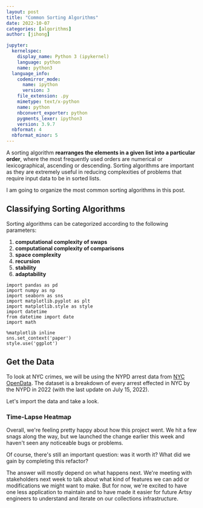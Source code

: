```yaml
---
layout: post
title: "Common Sorting Algorithms"
date: 2022-10-07
categories: [algorithms]
author: [jihong]

jupyter:
  kernelspec:
    display_name: Python 3 (ipykernel)
    language: python
    name: python3
  language_info:
    codemirror_mode:
      name: ipython
      version: 3
    file_extension: .py
    mimetype: text/x-python
    name: python
    nbconvert_exporter: python
    pygments_lexer: ipython3
    version: 3.9.7
  nbformat: 4
  nbformat_minor: 5
---
```


A sorting algorithm **rearranges the elements in a given list into a particular order**, where the most frequently used orders are numerical or lexicographical, ascending or descending. Sorting algorithms are important as they are extremely useful in reducing complexities of problems that require input data to be in sorted lists.

I am going to organize the most common sorting algorithms in this post.

<!-- more -->

## Classifying Sorting Algorithms

Sorting algorithms can be categorized according to the following parameters:

1. **computational complexity of swaps**
2. **computational complexity of comparisons**
3. **space complexity**
4. **recursion**
5. **stability**
6. **adaptability**

``` {.python}
import pandas as pd
import numpy as np
import seaborn as sns
import matplotlib.pyplot as plt
import matplotlib.style as style
import datetime
from datetime import date
import math

%matplotlib inline
sns.set_context('paper')
style.use('ggplot')
```

## Get the Data

To look at NYC crimes, we will be using the NYPD arrest data from [NYC
OpenData](https://data.cityofnewyork.us/Public-Safety/NYPD-Arrest-Data-Year-to-Date-/uip8-fykc).
The dataset is a breakdown of every arrest effected in NYC by the NYPD
in 2022 (with the last update on July 15, 2022).

Let\'s import the data and take a look.

### Time-Lapse Heatmap

Overall, we're feeling pretty happy about how this project went. We hit a few snags along the way, but we launched
the change earlier this week and haven't seen any noticeable bugs or problems.

Of course, there's still an important question: was it worth it? What did we gain by completing this refactor?

The answer will mostly depend on what happens next. We're meeting with stakeholders next week to talk about what
kind of features we can add or modifications we might want to make. But for now, we're excited to have one less
application to maintain and to have made it easier for future Artsy engineers to understand and iterate on our
collections infrastructure.
